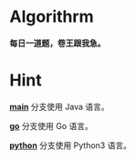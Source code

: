 # Algorithrm

**每日一道题，卷王跟我急。**

# Hint

**[main](https://github.com/sakiila/algorithm)** 分支使用 Java 语言。

**[go](https://github.com/sakiila/algorithm/tree/go)** 分支使用 Go 语言。

**[python](https://github.com/sakiila/algorithm/tree/python)** 分支使用 Python3 语言。